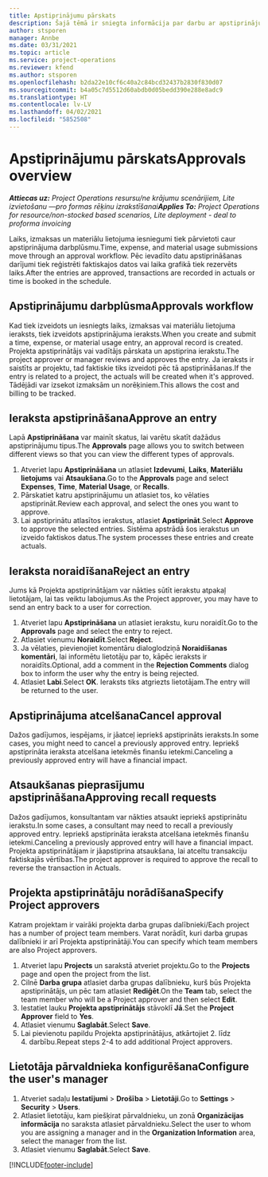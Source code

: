 ```yaml
---
title: Apstiprinājumu pārskats
description: Šajā tēmā ir sniegta informācija par darbu ar apstiprinājumiem programmā Project Operations.
author: stsporen
manager: Annbe
ms.date: 03/31/2021
ms.topic: article
ms.service: project-operations
ms.reviewer: kfend
ms.author: stsporen
ms.openlocfilehash: b2da22e10cf6c40a2c84bcd32437b2830f830d07
ms.sourcegitcommit: b4a05c7d5512d60abdb0d05bedd390e288e8adc9
ms.translationtype: HT
ms.contentlocale: lv-LV
ms.lasthandoff: 04/02/2021
ms.locfileid: "5852508"
---
```

# <a name="approvals-overview"></a><span data-ttu-id="8dc90-103">Apstiprinājumu pārskats</span><span class="sxs-lookup"><span data-stu-id="8dc90-103">Approvals overview</span></span>

<span data-ttu-id="8dc90-104">_**Attiecas uz:** Project Operations resursu/ne krājumu scenārijiem, Lite izvietošanu —pro formas rēķinu izrakstīšanai_</span><span class="sxs-lookup"><span data-stu-id="8dc90-104">_**Applies To:** Project Operations for resource/non-stocked based scenarios, Lite deployment - deal to proforma invoicing_</span></span>

<span data-ttu-id="8dc90-105">Laiks, izmaksas un materiālu lietojuma iesniegumi tiek pārvietoti caur apstiprinājuma darbplūsmu.</span><span class="sxs-lookup"><span data-stu-id="8dc90-105">Time, expense, and material usage submissions move through an approval workflow.</span></span> <span data-ttu-id="8dc90-106">Pēc ievadīto datu apstiprināšanas darījumi tiek reģistrēti faktiskajos datos vai laika grafikā tiek rezervēts laiks.</span><span class="sxs-lookup"><span data-stu-id="8dc90-106">After the entries are approved, transactions are recorded in actuals or time is booked in the schedule.</span></span>

## <a name="approvals-workflow"></a><span data-ttu-id="8dc90-107">Apstiprinājumu darbplūsma</span><span class="sxs-lookup"><span data-stu-id="8dc90-107">Approvals workflow</span></span>
<span data-ttu-id="8dc90-108">Kad tiek izveidots un iesniegts laiks, izmaksas vai materiālu lietojuma ieraksts, tiek izveidots apstiprinājuma ieraksts.</span><span class="sxs-lookup"><span data-stu-id="8dc90-108">When you create and submit a time, expense, or material usage entry, an approval record is created.</span></span> <span data-ttu-id="8dc90-109">Projekta apstiprinātājs vai vadītājs pārskata un apstiprina ierakstu.</span><span class="sxs-lookup"><span data-stu-id="8dc90-109">The project approver or manager reviews and approves the entry.</span></span> <span data-ttu-id="8dc90-110">Ja ieraksts ir saistīts ar projektu, tad faktiskie tiks izveidoti pēc tā apstiprināšanas.</span><span class="sxs-lookup"><span data-stu-id="8dc90-110">If the entry is related to a project, the actuals will be created when it's approved.</span></span> <span data-ttu-id="8dc90-111">Tādējādi var izsekot izmaksām un norēķiniem.</span><span class="sxs-lookup"><span data-stu-id="8dc90-111">This allows the cost and billing to be tracked.</span></span>

## <a name="approve-an-entry"></a><span data-ttu-id="8dc90-112">Ieraksta apstiprināšana</span><span class="sxs-lookup"><span data-stu-id="8dc90-112">Approve an entry</span></span>
<span data-ttu-id="8dc90-113">Lapā **Apstiprināšana** var mainīt skatus, lai varētu skatīt dažādus apstiprinājumu tipus.</span><span class="sxs-lookup"><span data-stu-id="8dc90-113">The **Approvals** page allows you to switch between different views so that you can view the different types of approvals.</span></span>
  
1. <span data-ttu-id="8dc90-114">Atveriet lapu **Apstiprināšana** un atlasiet **Izdevumi**, **Laiks**, **Materiālu lietojums** vai **Atsaukšana**.</span><span class="sxs-lookup"><span data-stu-id="8dc90-114">Go to the **Approvals** page and select **Expenses**, **Time**, **Material Usage**, or **Recalls**.</span></span>
2. <span data-ttu-id="8dc90-115">Pārskatiet katru apstiprinājumu un atlasiet tos, ko vēlaties apstiprināt.</span><span class="sxs-lookup"><span data-stu-id="8dc90-115">Review each approval, and select the ones you want to approve.</span></span>
3. <span data-ttu-id="8dc90-116">Lai apstiprinātu atlasītos ierakstus, atlasiet **Apstiprināt**.</span><span class="sxs-lookup"><span data-stu-id="8dc90-116">Select **Approve** to approve the selected entries.</span></span>
<span data-ttu-id="8dc90-117">Sistēma apstrādā šos ierakstus un izveido faktiskos datus.</span><span class="sxs-lookup"><span data-stu-id="8dc90-117">The system processes these entries and create actuals.</span></span>

## <a name="reject-an-entry"></a><span data-ttu-id="8dc90-118">Ieraksta noraidīšana</span><span class="sxs-lookup"><span data-stu-id="8dc90-118">Reject an entry</span></span>
<span data-ttu-id="8dc90-119">Jums kā Projekta apstiprinātājam var nākties sūtīt ierakstu atpakaļ lietotājam, lai tas veiktu labojumus.</span><span class="sxs-lookup"><span data-stu-id="8dc90-119">As the Project approver, you may have to send an entry back to a user for correction.</span></span>
  
1. <span data-ttu-id="8dc90-120">Atveriet lapu **Apstiprināšana** un atlasiet ierakstu, kuru noraidīt.</span><span class="sxs-lookup"><span data-stu-id="8dc90-120">Go to the **Approvals** page and select the entry to reject.</span></span> 
2. <span data-ttu-id="8dc90-121">Atlasiet vienumu **Noraidīt**.</span><span class="sxs-lookup"><span data-stu-id="8dc90-121">Select **Reject**.</span></span>
3. <span data-ttu-id="8dc90-122">Ja vēlaties, pievienojiet komentāru dialoglodziņā **Noraidīšanas komentāri**, lai informētu lietotāju par to, kāpēc ieraksts ir noraidīts.</span><span class="sxs-lookup"><span data-stu-id="8dc90-122">Optional, add a comment in the **Rejection Comments** dialog box to inform the user why the entry is being rejected.</span></span>
4. <span data-ttu-id="8dc90-123">Atlasiet **Labi**.</span><span class="sxs-lookup"><span data-stu-id="8dc90-123">Select **OK**.</span></span> <span data-ttu-id="8dc90-124">Ieraksts tiks atgriezts lietotājam.</span><span class="sxs-lookup"><span data-stu-id="8dc90-124">The entry will be returned to the user.</span></span>
  
## <a name="cancel-approval"></a><span data-ttu-id="8dc90-125">Apstiprinājuma atcelšana</span><span class="sxs-lookup"><span data-stu-id="8dc90-125">Cancel approval</span></span>
<span data-ttu-id="8dc90-126">Dažos gadījumos, iespējams, ir jāatceļ iepriekš apstiprināts ieraksts.</span><span class="sxs-lookup"><span data-stu-id="8dc90-126">In some cases, you might need to cancel a previously approved entry.</span></span> <span data-ttu-id="8dc90-127">Iepriekš apstiprināta ieraksta atcelšana ietekmēs finanšu ietekmi.</span><span class="sxs-lookup"><span data-stu-id="8dc90-127">Canceling a previously approved entry will have a financial impact.</span></span> 

## <a name="approving-recall-requests"></a><span data-ttu-id="8dc90-128">Atsaukšanas pieprasījumu apstiprināšana</span><span class="sxs-lookup"><span data-stu-id="8dc90-128">Approving recall requests</span></span>
<span data-ttu-id="8dc90-129">Dažos gadījumos, konsultantam var nākties atsaukt iepriekš apstiprinātu ierakstu.</span><span class="sxs-lookup"><span data-stu-id="8dc90-129">In some cases, a consultant may need to recall a previously approved entry.</span></span> <span data-ttu-id="8dc90-130">Iepriekš apstiprināta ieraksta atcelšana ietekmēs finanšu ietekmi.</span><span class="sxs-lookup"><span data-stu-id="8dc90-130">Canceling a previously approved entry will have a financial impact.</span></span> <span data-ttu-id="8dc90-131">Projekta apstiprinātājam ir jāapstiprina atsaukšana, lai atceltu transakciju faktiskajās vērtības.</span><span class="sxs-lookup"><span data-stu-id="8dc90-131">The project approver is required to approve the recall to reverse the transaction in Actuals.</span></span>

## <a name="specify-project-approvers"></a><span data-ttu-id="8dc90-132">Projekta apstiprinātāju norādīšana</span><span class="sxs-lookup"><span data-stu-id="8dc90-132">Specify Project approvers</span></span>
<span data-ttu-id="8dc90-133">Katram projektam ir vairāki projekta darba grupas dalībnieki/</span><span class="sxs-lookup"><span data-stu-id="8dc90-133">Each project has a number of project team members.</span></span> <span data-ttu-id="8dc90-134">Varat norādīt, kuri darba grupas dalībnieki ir arī Projekta apstiprinātāji.</span><span class="sxs-lookup"><span data-stu-id="8dc90-134">You can specify which team members are also Project approvers.</span></span>

1. <span data-ttu-id="8dc90-135">Atveriet lapu **Projects** un sarakstā atveriet projektu.</span><span class="sxs-lookup"><span data-stu-id="8dc90-135">Go to the **Projects** page and open the project from the list.</span></span>
2. <span data-ttu-id="8dc90-136">Cilnē **Darba grupa** atlasiet darba grupas dalībnieku, kurš būs Projekta apstiprinātājs, un pēc tam atlasiet **Rediģēt**.</span><span class="sxs-lookup"><span data-stu-id="8dc90-136">On the **Team** tab, select the team member who will be a Project approver and then select **Edit**.</span></span>
3. <span data-ttu-id="8dc90-137">Iestatiet lauku **Projekta apstiprinātājs** stāvoklī **Jā**.</span><span class="sxs-lookup"><span data-stu-id="8dc90-137">Set the **Project Approver** field to **Yes**.</span></span>
4. <span data-ttu-id="8dc90-138">Atlasiet vienumu **Saglabāt**.</span><span class="sxs-lookup"><span data-stu-id="8dc90-138">Select **Save**.</span></span>
5. <span data-ttu-id="8dc90-139">Lai pievienotu papildu Projekta apstiprinātājus, atkārtojiet 2. līdz 4. darbību.</span><span class="sxs-lookup"><span data-stu-id="8dc90-139">Repeat steps 2-4 to add additional Project approvers.</span></span>

## <a name="configure-the-users-manager"></a><span data-ttu-id="8dc90-140">Lietotāja pārvaldnieka konfigurēšana</span><span class="sxs-lookup"><span data-stu-id="8dc90-140">Configure the user's manager</span></span>

1. <span data-ttu-id="8dc90-141">Atveriet sadaļu **Iestatījumi** > **Drošība** > **Lietotāji**.</span><span class="sxs-lookup"><span data-stu-id="8dc90-141">Go to **Settings** > **Security** > **Users**.</span></span>
2. <span data-ttu-id="8dc90-142">Atlasiet lietotāju, kam piešķirat pārvaldnieku, un zonā **Organizācijas informācija** no saraksta atlasiet pārvaldnieku.</span><span class="sxs-lookup"><span data-stu-id="8dc90-142">Select the user to whom you are assigning a manager and in the **Organization Information** area, select the manager from the list.</span></span> 
3. <span data-ttu-id="8dc90-143">Atlasiet vienumu **Saglabāt**.</span><span class="sxs-lookup"><span data-stu-id="8dc90-143">Select **Save**.</span></span>




[!INCLUDE[footer-include](../includes/footer-banner.md)]
